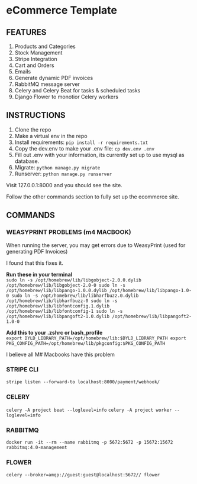 # eCommerce Template #

## FEATURES ##
1. Products and Categories
2. Stock Management
3. Stripe Integration
4. Cart and Orders
5. Emails
6. Generate dynamic PDF invoices
7. RabbitMQ message server
8. Celery and Celery Beat for tasks & scheduled tasks
9. Django Flower to monotior Celery workers

## INSTRUCTIONS ##
1. Clone the repo
2. Make a virtual env in the repo
3. Install requirements: `pip install -r requirements.txt`
4. Copy the dev.env to make your .env file: `cp dev.env .env`
5. Fill out .env with your information, its currently set up to use mysql as database.
6. Migrate: `python manage.py migrate`
7. Runserver: `python manage.py runserver`

Visit 127.0.0.1:8000 and you should see the site.

Follow the other commands section to fully set up the ecommerce site.

## COMMANDS ##

### WEASYPRINT PROBLEMS (m4 MACBOOK) ###

When running the server, you may get errors due to WeasyPrint (used for generating PDF Invoices)

I found that this fixes it.

**Run these in your terminal**\
`sudo ln -s /opt/homebrew/lib/libgobject-2.0.0.dylib /opt/homebrew/lib/libgobject-2.0-0
sudo ln -s /opt/homebrew/lib/libpango-1.0.0.dylib /opt/homebrew/lib/libpango-1.0-0
sudo ln -s /opt/homebrew/lib/libharfbuzz.0.dylib /opt/homebrew/lib/libharfbuzz-0
sudo ln -s /opt/homebrew/lib/libfontconfig.1.dylib /opt/homebrew/lib/libfontconfig-1
sudo ln -s /opt/homebrew/lib/libpangoft2-1.0.dylib /opt/homebrew/lib/libpangoft2-1.0-0`

**Add this to your .zshrc or bash_profile**\
`export DYLD_LIBRARY_PATH=/opt/homebrew/lib:$DYLD_LIBRARY_PATH
export PKG_CONFIG_PATH=/opt/homebrew/lib/pkgconfig:$PKG_CONFIG_PATH`

I believe all M# Macbooks have this problem

### STRIPE CLI ###
`stripe listen --forward-to localhost:8000/payment/webhook/ `

### CELERY ###
`celery -A project beat --loglevel=info`
`celery -A project worker --loglevel=info`

### RABBITMQ ###
`docker run -it --rm --name rabbitmq -p 5672:5672 -p 15672:15672 rabbitmq:4.0-management`

### FLOWER ###
`celery --broker=amqp://guest:guest@localhost:5672// flower`

